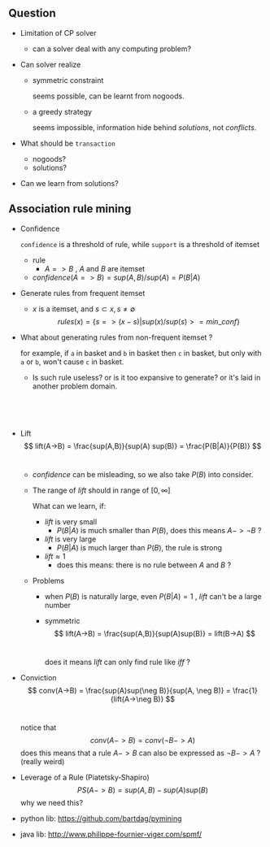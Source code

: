 ## Question

* Limitation of CP solver

  - can a solver deal with any computing problem?

* Can solver realize

  * symmetric constraint

    seems possible, can be learnt from nogoods.

  * a greedy strategy

    seems impossible, information hide behind *solutions*, not *conflicts*.

* What should be `transaction`

  * nogoods?
  * solutions?

* Can we learn from solutions?

## Association rule mining

* Confidence

  `confidence` is a threshold of rule, while `support` is a threshold of itemset

  * rule 
    * $A => B$ , $A$ and $B$ are itemset
  * $confidence(A=>B) = sup({A, B})/sup(A) = P(B|A)$  

* Generate rules from frequent itemset

  * $x$ is a itemset, and $s \subset x, s \neq \emptyset$
    $$
    rules(x) = \{s=>(x-s) | sup(x)/sup(s) >= min\_conf\}
    $$





* What about generating rules from non-frequent itemset ?

  for example, if `a` in basket and `b` in basket then `c` in basket, but only with `a` or `b`, won't cause `c` in basket.

  * Is such rule useless? or is it too expansive to generate? or it's laid in another problem domain.

  ​

  ​

* Lift
  $$
  lift(A->B) = \frac{sup(A,B)}{sup(A)  sup(B)} = \frac{P(B|A)}{P(B)}
  $$
  ​

  * $confidence$ can be misleading, so we also take $P(B)$ into consider.

  * The range of $lift$ should in range of $[0, \infty]$

    What can we learn, if:

    * $lift$ is very small
      * $P(B|A)$ is much smaller than $P(B)$, does this means $A->\neg B$ ?
    * $lift$ is very large
      * $P(B|A)$ is much larger than $P(B)$, the rule is strong
    * $lift \approx 1$
      * does this means: there is no rule between $A$ and $B$ ?

  * Problems

    * when $P(B)$ is naturally large, even $P(B|A) = 1$ , $lift$ can't be a large number

    * symmetric
      $$
      lift(A->B) = \frac{sup(A,B)}{sup(A)sup(B)} = lift(B->A)
      $$
      ​

      does it means $lift$ can only find rule like $iff$ ?



* Conviction
  $$
  conv(A->B) = \frac{sup(A)sup(\neg B)}{sup(A, \neg B)} = \frac{1}{lift(A->\neg B)}
  $$
  ​

  notice that
  $$
  conv(A->B) = conv(\neg B->A)
  $$
  does this means that a rule $A->B$ can also be expressed as $\neg B -> A$ ? (really weird)

* Leverage of a Rule (Piatetsky‐Shapiro)
  $$
  PS(A->B) = sup(A, B) - sup(A) sup(B)
  $$
  why we need this?

* python lib: https://github.com/bartdag/pymining

* java lib: http://www.philippe-fournier-viger.com/spmf/
